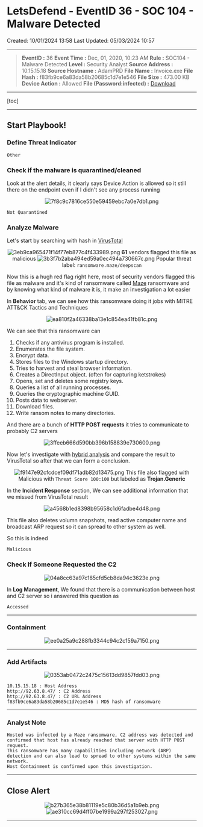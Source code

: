 # LetsDefend - EventID 36 - SOC 104 - Malware Detected
Created: 10/01/2024 13:58
Last Updated: 05/03/2024 10:57
* * *
> 	**EventID :** 36
**Event Time :** Dec, 01, 2020, 10:23 AM
**Rule :** SOC104 - Malware Detected
**Level :** Security Analyst
**Source Address :** 10.15.15.18
**Source Hostname :** AdamPRD
**File Name :** Invoice.exe
**File Hash :** f83fb9ce6a83da58b20685c1d7e1e546
**File Size :** 473.00 KB
**Device Action :** Allowed
**File (Password:infected) :** [Download](https://files-ld.s3.us-east-2.amazonaws.com/f83fb9ce6a83da58b20685c1d7e1e546.zip)

* * *
[toc]
* * *
## Start Playbook!
### Define Threat Indicator 
```
Other
```

### Check if the malware is quarantined/cleaned

Look at the alert details, it clearly says Device Action is allowed so it still there on the endpoint even if I didn't see any process running
<div align=center>

![7f8c9c7816ce550e59459ebc7a0e7db1.png](/_resources/7f8c9c7816ce550e59459ebc7a0e7db1.png)
</div>

```
Not Quarantined
```

### Analyze Malware

Let's start by searching with hash in [VirusTotal](https://www.virustotal.com/gui/file/e8a091a84dd2ea7ee429135ff48e9f48f7787637ccb79f6c3eb42f34588bc684/detection)
<div align=center>

![3eb9ca965471f14f77eb877c4f433989.png](/_resources/3eb9ca965471f14f77eb877c4f433989.png)
**61** vendors flagged this file as malicious
![3b3f7b2aba494ed59a0ec494a730667c.png](/_resources/3b3f7b2aba494ed59a0ec494a730667c.png)
Popular threat label: `ransomware.maze/deepscan`
</div>

Now this is a hugh red flag right here, most of security vendors flagged this file as malware and it's kind of ransomware called [Maze](https://www.pcrisk.com/removal-guides/15133-maze-ransomware) ransomware and by knowing what kind of malware it is, it make an investigation a lot easier 

In **Behavior** tab, we can see how this ransomware doing it jobs with MITRE ATT&CK Tactics and Techniques
<div align=center>

![ea810f2a46338ba13e1c854ea41fb81c.png](/_resources/ea810f2a46338ba13e1c854ea41fb81c.png)
</div>

We can see that this ransomware can
1. Checks if any antivirus program is installed.
2. Enumerates the file system. 
3. Encrypt data.
4. Stores files to the Windows startup directory.
5. Tries to harvest and steal browser information.
6. Creates a DirectInput object. (often for capturing ketstrokes)
7. Opens, set and deletes some registry keys.
8. Queries a list of all running processes.
9. Queries the cryptographic machine GUID.
10. Posts data to webserver.
11. Download files.
12. Write ransom notes to many directories.

And there are a bunch of **HTTP POST requests** it tries to communicate to probably C2 servers
<div align=center>

![3ffeeb666d590bb396b158839e730600.png](/_resources/3ffeeb666d590bb396b158839e730600.png)
</div>

Now let's investigate with [hybrid analysis](https://www.hybrid-analysis.com/sample/e8a091a84dd2ea7ee429135ff48e9f48f7787637ccb79f6c3eb42f34588bc684) and compare the result to VirusTotal so after that we can form a conclusion.

<div align=center>

![f9147e92cfcdcef09df71adb82d13475.png](/_resources/f9147e92cfcdcef09df71adb82d13475.png)
This file also flagged with Malicious with `Threat Score 100:100` but labeled as **Trojan.Generic**
</div>

In the **Incident Response** section, We can see additional information that we missed from VirusTotal result
<div align=center>

![a4568b1ed8398b95658c1d6fadbe4d48.png](/_resources/a4568b1ed8398b95658c1d6fadbe4d48.png)
</div>
This file also deletes volumn snapshots, read active computer name and broadcast ARP request so it can spread to other system as well. 

So this is indeed
```
Malicious
```

### Check If Someone Requested the C2

<div align=center>

![04a8cc63a97c185cfd5cb8da94c3623e.png](/_resources/04a8cc63a97c185cfd5cb8da94c3623e.png)
</div>

In **Log Management**, We found that there is a communication between host and C2 server so i answered this question as 
```
Accessed
```
* * *
### Containment

<div align=center>

![ee0a25a9c288fb3344c94c2c159a7150.png](/_resources/ee0a25a9c288fb3344c94c2c159a7150.png)
</div>

** *
### Add Artifacts

<div align=center>

![0353ab0472c2475c15613dd9857fdd03.png](/_resources/0353ab0472c2475c15613dd9857fdd03.png)
</div>

```
10.15.15.18 : Host Address
http://92.63.8.47/ : C2 Address
http://92.63.8.47/ : C2 URL Address
f83fb9ce6a83da58b20685c1d7e1e546 : MD5 hash of ransomware
```
* * *
### Analyst Note
```
Hosted was infected by a Maze ransomware, C2 address was detected and confirmed that host has already reached that server with HTTP POST request.
This ransomware has many capabilities including network (ARP) detection and can also lead to spread to other systems within the same network. 
Host Containment is confirmed upon this investigation.
```
* * *
## Close Alert
<div align=center>

![b27b365e38b81119e5c80b36d5a1b9eb.png](/_resources/b27b365e38b81119e5c80b36d5a1b9eb.png)
![ae310cc69d4ff07be1999a297f253027.png](/_resources/ae310cc69d4ff07be1999a297f253027.png)
</div>

* * *